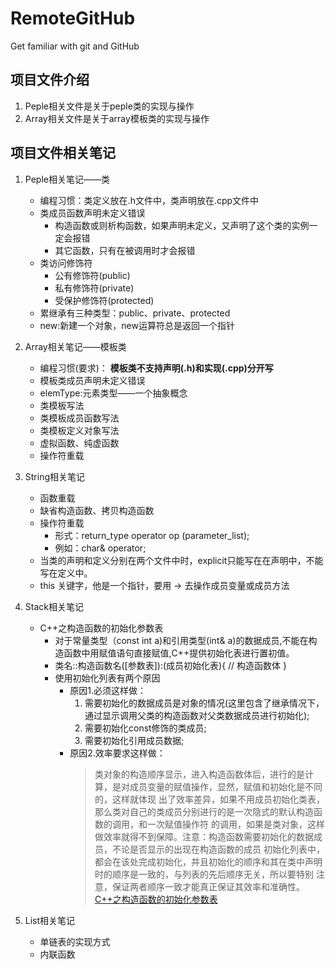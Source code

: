 # RemoteGitHub

Get familiar with git and GitHub

## 项目文件介绍

1. Peple相关文件是关于peple类的实现与操作
2. Array相关文件是关于array模板类的实现与操作

## 项目文件相关笔记

1. Peple相关笔记——类
    - 编程习惯：类定义放在.h文件中，类声明放在.cpp文件中
    - 类成员函数声明未定义错误
        + 构造函数或则析构函数，如果声明未定义，又声明了这个类的实例一定会报错
        + 其它函数，只有在被调用时才会报错
    - 类访问修饰符
        + 公有修饰符(public)
        + 私有修饰符(private)
        + 受保护修饰符(protected)
    - 累继承有三种类型：public、private、protected
    - new:新建一个对象，new运算符总是返回一个指针


2. Array相关笔记——模板类
    - 编程习惯(要求)： **模板类不支持声明(.h)和实现(.cpp)分开写**
    - 模板类成员声明未定义错误
    - elemType:元素类型——一个抽象概念
    - 类模板写法
    - 类模板成员函数写法
    - 类模板定义对象写法
    - 虚拟函数、纯虚函数
    - 操作符重载


3. String相关笔记
    - 函数重载
    - 缺省构造函数、拷贝构造函数
    - 操作符重载
        + 形式：return_type operator op (parameter_list);
        + 例如：char& operator[](int);
    - 当类的声明和定义分别在两个文件中时，explicit只能写在在声明中，不能写在定义中。
    - this 关键字，他是一个指针，要用 -> 去操作成员变量或成员方法


4. Stack相关笔记
    - C++之构造函数的初始化参数表
        + 对于常量类型（const int a)和引用类型(int& a)的数据成员,不能在构造函数中用赋值语句直接赋值,C++提供初始化表进行置初值。
        + 类名::构造函数名([参数表]):(成员初始化表){ // 构造函数体 }
        + 使用初始化列表有两个原因
            * 原因1.必须这样做：
                1. 需要初始化的数据成员是对象的情况(这里包含了继承情况下，通过显示调用父类的构造函数对父类数据成员进行初始化);
                2. 需要初始化const修饰的类成员;
                3. 需要初始化引用成员数据;
            * 原因2.效率要求这样做：
              > 类对象的构造顺序显示，进入构造函数体后，进行的是计算，是对成员变量的赋值操作，显然，赋值和初始化是不同的，这样就体现
              > 出了效率差异，如果不用成员初始化类表，那么类对自己的类成员分别进行的是一次隐式的默认构造函数的调用，和一次赋值操作符
              > 的调用，如果是类对象，这样做效率就得不到保障。注意：构造函数需要初始化的数据成员，不论是否显示的出现在构造函数的成员
              > 初始化列表中，都会在该处完成初始化，并且初始化的顺序和其在类中声明时的顺序是一致的，与列表的先后顺序无关，所以要特别
              > 注意，保证两者顺序一致才能真正保证其效率和准确性。
              [C++之构造函数的初始化参数表](https://blog.csdn.net/weixin_45746505/article/details/127907317#:~:text=%E6%88%90%E5%91%98%E5%88%9D%E5%A7%8B%E5%8C%96%E8%A1%A8%E7%9A%84%E4%B8%80%E8%88%AC%E5%BD%A2%E5%BC%8F%E4%B8%BA%EF%BC%9A%20%E6%95%B0%E6%8D%AE%E6%88%90%E5%91%98%E5%90%8D1,%28%E5%88%9D%E5%A7%8B%E5%80%BC1%29%2C%E6%95%B0%E6%8D%AE%E6%88%90%E5%91%98%E5%90%8D2%20%28%E5%88%9D%E5%A7%8B%E5%80%BC2%29%2C%E2%80%A6%E2%80%A6%201)


5. List相关笔记
    - 单链表的实现方式
    - 内联函数
